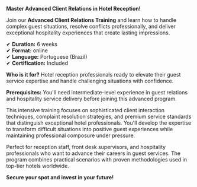 **Master Advanced Client Relations in Hotel Reception!**

Join our **Advanced Client Relations Training** and learn how to handle complex guest situations, resolve conflicts professionally, and deliver exceptional hospitality experiences that create lasting impressions.

✔ **Duration:** 6 weeks  
✔ **Format:** online  
✔ **Language:** Portuguese (Brazil)  
✔ **Certification:** Included

**Who is it for?** Hotel reception professionals ready to elevate their guest service expertise and handle challenging situations with confidence.

**Prerequisites:**
You'll need intermediate-level experience in guest relations and hospitality service delivery before joining this advanced program.

This intensive training focuses on sophisticated client interaction techniques, complaint resolution strategies, and premium service standards that distinguish exceptional hotel professionals. You'll develop the expertise to transform difficult situations into positive guest experiences while maintaining professional composure under pressure.

Perfect for reception staff, front desk supervisors, and hospitality professionals who want to advance their careers in guest services. The program combines practical scenarios with proven methodologies used in top-tier hotels worldwide.

**Secure your spot and invest in your future!**